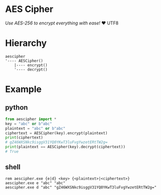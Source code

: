 # AES Cipher

<i>Use AES-256 to encrypt everything with ease!</i> &#10084; UTF8

# Hierarchy

```
aescipher
'---- AESCipher()
    |---- encrypt()
    '---- decrypt()
```

# Example

## python
```python
from aescipher import *
key = "abc" or b"abc"
plaintext = "abc" or b"abc"
ciphertext = AESCipher(key).encrypt(plaintext)
print(ciphertext)
# gZ46WXSNkc9isggV31YQ0YKwT3luFvgYwzetERtTW2g=
print(plaintext == AESCipher(key).decrypt(ciphertext))
# True
```

## shell
```shell script
rem aescipher.exe {e|d} <key> {<plaintext>|<ciphertext>}
aescipher.exe e "abc" "abc"
aescipher.exe d "abc" "gZ46WXSNkc9isggV31YQ0YKwT3luFvgYwzetERtTW2g="
```
